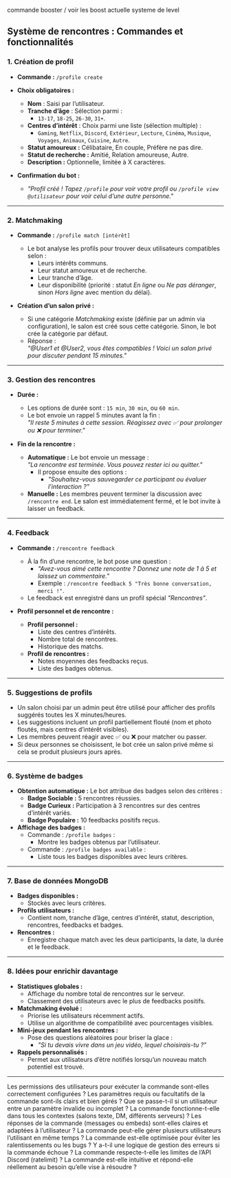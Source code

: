 commande
booster / voir les boost actuelle
systeme de level





## **Système de rencontres : Commandes et fonctionnalités**

### **1. Création de profil**
- **Commande :** `/profile create`
- **Choix obligatoires :**
  - **Nom** : Saisi par l’utilisateur.
  - **Tranche d’âge** : Sélection parmi :
    - `13-17`, `18-25`, `26-30`, `31+`.
  - **Centres d’intérêt** : Choix parmi une liste (sélection multiple) :
    - `Gaming`, `Netflix`, `Discord`, `Extérieur`, `Lecture`, `Cinéma`, `Musique`, `Voyages`, `Animaux`, `Cuisine`, `Autre`.
  - **Statut amoureux :** Célibataire, En couple, Préfère ne pas dire.
  - **Statut de recherche :** Amitié, Relation amoureuse, Autre.
  - **Description :** Optionnelle, limitée à X caractères.

- **Confirmation du bot :**
  - *"Profil créé ! Tapez `/profile` pour voir votre profil ou `/profile view @utilisateur` pour voir celui d’une autre personne."*

---

### **2. Matchmaking**
- **Commande :** `/profile match [intérêt]`
  - Le bot analyse les profils pour trouver deux utilisateurs compatibles selon :
    - Leurs intérêts communs.
    - Leur statut amoureux et de recherche.
    - Leur tranche d’âge.
    - Leur disponibilité (priorité : statut *En ligne* ou *Ne pas déranger*, sinon *Hors ligne* avec mention du délai).

- **Création d’un salon privé :**
  - Si une catégorie *Matchmaking* existe (définie par un admin via configuration), le salon est créé sous cette catégorie. Sinon, le bot crée la catégorie par défaut.
  - Réponse :  
    *"@User1 et @User2, vous êtes compatibles ! Voici un salon privé pour discuter pendant 15 minutes."*

---

### **3. Gestion des rencontres**
- **Durée :**
  - Les options de durée sont : `15 min`, `30 min`, ou `60 min`.
  - Le bot envoie un rappel 5 minutes avant la fin :  
    *"Il reste 5 minutes à cette session. Réagissez avec ✅ pour prolonger ou ❌ pour terminer."*

- **Fin de la rencontre :**
  - **Automatique :** Le bot envoie un message :  
    *"La rencontre est terminée. Vous pouvez rester ici ou quitter."*
    - Il propose ensuite des options : 
      - *"Souhaitez-vous sauvegarder ce participant ou évaluer l’interaction ?"*
  - **Manuelle :** Les membres peuvent terminer la discussion avec `/rencontre end`. Le salon est immédiatement fermé, et le bot invite à laisser un feedback.

---

### **4. Feedback**
- **Commande :** `/rencontre feedback`
  - À la fin d’une rencontre, le bot pose une question :
    - *"Avez-vous aimé cette rencontre ? Donnez une note de 1 à 5 et laissez un commentaire."*
    - Exemple : `/rencontre feedback 5 "Très bonne conversation, merci !"`.
  - Le feedback est enregistré dans un profil spécial *"Rencontres"*.

- **Profil personnel et de rencontre :**
  - **Profil personnel :**
    - Liste des centres d’intérêts.
    - Nombre total de rencontres.
    - Historique des matchs.
  - **Profil de rencontres :**
    - Notes moyennes des feedbacks reçus.
    - Liste des badges obtenus.

---

### **5. Suggestions de profils**
- Un salon choisi par un admin peut être utilisé pour afficher des profils suggérés toutes les X minutes/heures.
- Les suggestions incluent un profil partiellement flouté (nom et photo floutés, mais centres d’intérêt visibles).
- Les membres peuvent réagir avec ✅ ou ❌ pour matcher ou passer.
- Si deux personnes se choisissent, le bot crée un salon privé même si cela se produit plusieurs jours après.

---

### **6. Système de badges**
- **Obtention automatique :** Le bot attribue des badges selon des critères :
  - **Badge Sociable :** 5 rencontres réussies.
  - **Badge Curieux :** Participation à 3 rencontres sur des centres d’intérêt variés.
  - **Badge Populaire :** 10 feedbacks positifs reçus.
- **Affichage des badges :**
  - Commande : `/profile badges` :
    - Montre les badges obtenus par l’utilisateur.
  - Commande : `/profile badges available` :
    - Liste tous les badges disponibles avec leurs critères.

---

### **7. Base de données MongoDB**
- **Badges disponibles :**
  - Stockés avec leurs critères.
- **Profils utilisateurs :**
  - Contient nom, tranche d’âge, centres d’intérêt, statut, description, rencontres, feedbacks et badges.
- **Rencontres :**
  - Enregistre chaque match avec les deux participants, la date, la durée et le feedback.

---

### **8. Idées pour enrichir davantage**
- **Statistiques globales :**
  - Affichage du nombre total de rencontres sur le serveur.
  - Classement des utilisateurs avec le plus de feedbacks positifs.
- **Matchmaking évolué :**
  - Priorise les utilisateurs récemment actifs.
  - Utilise un algorithme de compatibilité avec pourcentages visibles.
- **Mini-jeux pendant les rencontres :**
  - Pose des questions aléatoires pour briser la glace :
    - *"Si tu devais vivre dans un jeu vidéo, lequel choisirais-tu ?"*
- **Rappels personnalisés :**
  - Permet aux utilisateurs d’être notifiés lorsqu’un nouveau match potentiel est trouvé.

---



Les permissions des utilisateurs pour exécuter la commande sont-elles correctement configurées ? Les paramètres requis ou facultatifs de la commande sont-ils clairs et bien gérés ? Que se passe-t-il si un utilisateur entre un paramètre invalide ou incomplet ? La commande fonctionne-t-elle dans tous les contextes (salons texte, DM, différents serveurs) ? Les réponses de la commande (messages ou embeds) sont-elles claires et adaptées à l’utilisateur ? La commande peut-elle gérer plusieurs utilisateurs l’utilisant en même temps ? La commande est-elle optimisée pour éviter les ralentissements ou les bugs ? Y a-t-il une logique de gestion des erreurs si la commande échoue ? La commande respecte-t-elle les limites de l’API Discord (ratelimit) ? La commande est-elle intuitive et répond-elle réellement au besoin qu’elle vise à résoudre ?
